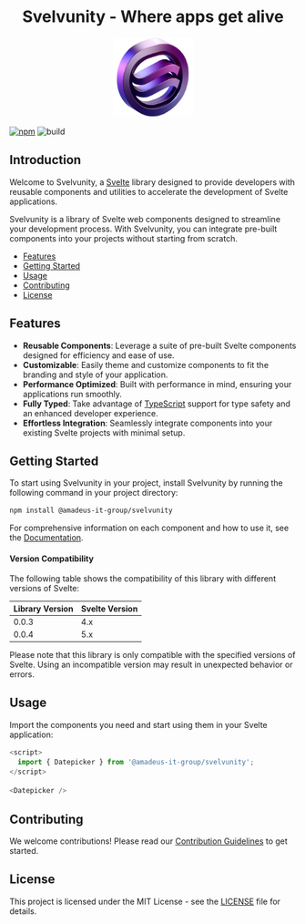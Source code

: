 <h1 align="center">Svelvunity - Where apps get alive</h1>

<p align="center">
  <img src="../src/lib/assets/images/svelvunity-logo.png" alt="svelte-logo" width="140px" height="140px"/>
</p>

[![npm](https://img.shields.io/npm/v/@amadeus-it-group/svelvunity)](https://www.npmjs.com/package/@amadeus-it-group/svelvunity)
![build](https://github.com/AmadeusITGroup/Svelvunity/workflows/ci/badge.svg)

## Introduction

Welcome to Svelvunity, a [Svelte](https://svelte.dev/) library designed to provide developers with reusable components and utilities to accelerate the development of Svelte applications.

Svelvunity is a library of Svelte web components designed to streamline your development process. With Svelvunity, you can integrate pre-built components into your projects without starting from scratch.

- [Features](#features)
- [Getting Started](#getting-started)
- [Usage](#usage)
- [Contributing](#contributing)
- [License](#license)

## Features

- **Reusable Components**: Leverage a suite of pre-built Svelte components designed for efficiency and ease of use.
- **Customizable**: Easily theme and customize components to fit the branding and style of your application.
- **Performance Optimized**: Built with performance in mind, ensuring your applications run smoothly.
- **Fully Typed**: Take advantage of [TypeScript](https://typescriptlang.org/) support for type safety and an enhanced developer experience.
- **Effortless Integration**: Seamlessly integrate components into your existing Svelte projects with minimal setup.

## Getting Started

To start using Svelvunity in your project, install Svelvunity by running the following command in your project directory:

```bash
npm install @amadeus-it-group/svelvunity
```

For comprehensive information on each component and how to use it, see the [Documentation](https://mehtapcavdar.github.io/svelvunity/).

#### Version Compatibility

The following table shows the compatibility of this library with different versions of Svelte:

| Library Version | Svelte Version |
| --- | --- |
| 0.0.3 | 4.x |
| 0.0.4 | 5.x |

Please note that this library is only compatible with the specified versions of Svelte. Using an incompatible version may result in unexpected behavior or errors.

## Usage

Import the components you need and start using them in your Svelte application:

```typescript
<script>
  import { Datepicker } from '@amadeus-it-group/svelvunity';
</script>

<Datepicker />
```

## Contributing

We welcome contributions! Please read our [Contribution Guidelines](../CONTRIBUTING.md) to get started.

## License

This project is licensed under the MIT License - see the [LICENSE](../LICENSE) file for details.
